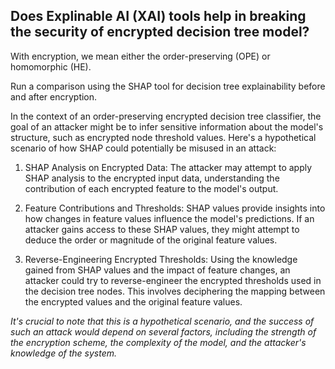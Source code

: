 ## Does Explinable AI (XAI) tools help in breaking the security of encrypted decision tree model? 

With encryption, we mean either the order-preserving (OPE) or homomorphic (HE).

Run a comparison using the SHAP tool for decision tree explainability before and after encryption.  


In the context of an order-preserving encrypted decision tree classifier, the goal of an attacker might be to infer sensitive information about the model's structure, such as encrypted node threshold values. Here's a hypothetical scenario of how SHAP could potentially be misused in an attack:

1. SHAP Analysis on Encrypted Data: The attacker may attempt to apply SHAP analysis to the encrypted input data, understanding the contribution of each encrypted feature to the model's output.

2. Feature Contributions and Thresholds: SHAP values provide insights into how changes in feature values influence the model's predictions. If an attacker gains access to these SHAP values, they might attempt to deduce the order or magnitude of the original feature values.

3. Reverse-Engineering Encrypted Thresholds: Using the knowledge gained from SHAP values and the impact of feature changes, an attacker could try to reverse-engineer the encrypted thresholds used in the decision tree nodes. This involves deciphering the mapping between the encrypted values and the original feature values.

*It's crucial to note that this is a hypothetical scenario, and the success of such an attack would depend on several factors, including the strength of the encryption scheme, the complexity of the model, and the attacker's knowledge of the system.*
